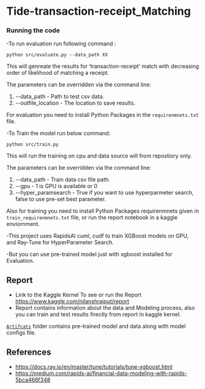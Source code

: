 # Tide-transaction-receipt_Matching

### Running the code

-To run evaluation run following command :


```python src/evaluate.py --data_path XX  ```

This will genreate the results for ‘transaction-receipt’ match with decreasing order of likelihood of matching a receipt.

The parameters can be overridden via the command line:

1. --data_path - Path to test csv data.
2. --outfile_location - The location to save results.


For evaluation you need to install Python Packages in the `requirenmnets.txt` file.


-To Train the model run below command:

```python src/train.py ```

This will run the training on cpu and data source will from repostiory only.

The parameters can be overridden via the command line:

1. --data_path - Train data csv file path.
2. --gpu - 1 is GPU is available or 0
3. --hyper_paramsearch - True if you want to use hyperparmeter search, false to use pre-set best parameter.

Also for training you need to install Python Packages requirenmnets given in `train_requirenmnets.txt` file, or run the report notebook in a kaggle enviornment.

-This project uses RapidsAI cuml, cudf to train XGBoost models on GPU, and Ray-Tune for HyperParameter Search.

-But you can use pre-trained model just with xgboost installed for Evaluation.

## Report

- Link to the Kaggle Kernel To see or run the Report https://www.kaggle.com/nilanshrajput/report 
- Report contains information about the data and Modeling process, also you can train and test results firectly from report in kaggle kernel.

[`Artifcats`](https://github.com/Nilanshrajput/Tide-transaction-receipt_Matching/tree/master/artifacts) folder contains pre-trained model and data along with model configs file.



## References 

- https://docs.ray.io/en/master/tune/tutorials/tune-xgboost.html
- https://medium.com/rapids-ai/financial-data-modeling-with-rapids-5bca466f348
